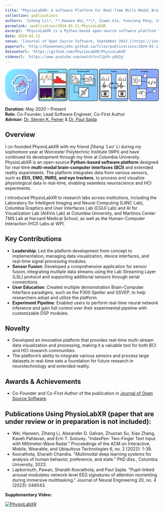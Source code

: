 ```yaml
---
title: "PhysioLabXR: A Software Platform for Real-Time Multi-Modal Brain-Computer Interfaces and Extended Reality Experiments"
collection: publications
authors: 'Ziheng Li\*, **_Haowen Wei_**\*, Ziwen Xie, Yunxiang Peng, June Pyo Suh, Steven Feiner, Paul Sajda'
permalink: /publication/2024-01-11-PhysioLabXR
excerpt: 'PhysioLabXR is a Python-based open-source software platform for neuroscience and human-computer interaction (HCI) experiments, enabling real-time and multi-modal physiological data processing. The platform supports a variety of sensors including EEG, fNIRS, and eye trackers, while offering tools for multi-stream visualization, real-time digital signal processing (DSP), and experiment recording. With native support for popular data transfer protocols such as Lab Streaming Layer (LSL) and ZeroMQ (ZMQ), PhysioLabXR facilitates seamless integration and control over experimental pipelines. This tool serves as a foundation for future BCI and HCI experiments, significantly benefiting the research community.'
date: 2024-01-11
venue: '[Journal of Open Source Software, September 2023.](https://joss.theoj.org/papers/10.21105/joss.05854)'
paperurl: 'http://haowenweijohn.github.io/files/publications/2024-01-11-PhysioLabXR.pdf'
dataseturl: 'https://github.com/PhysioLabXR/PhysioLabXR'
videourl: 'https://www.youtube.com/watch?v=IJpYk-y0O2g'
---
```


![TeaserImage](../images/publications/2024-01-11-PhysioLabXR-Teaser.png)

**Duration:** May 2020 – Present  
**Role:** Co-Founder, Lead Software Engineer, Co-First Author  
**Advisor:** [Dr. Steven K. Feiner](https://www.cs.columbia.edu/~feiner/) & [Dr. Paul Sajda](https://www.bme.columbia.edu/faculty/paul-sajda)

## Overview
I co-founded PhysioLabXR with my friend _Ziheng 'Leo' Li_ during my sophomore year at Worcester Polytechnic Institute (WPI) and have continued its development through my time at Columbia University. 
PhysioLabXR is an open-source **Python-based software platform** designed for real-time 
**multi-modal brain-computer interfaces (BCI)** and extended reality experiments. 
The platform integrates data from various sensors, such as **EEG, EMG, fNIRS, and eye trackers**, 
to process and visualize physiological data in real-time, 
enabling seamless neuroscience and HCI experiments.

I introduced PhysioLabXR to research labs across institutions, 
including the Laboratory for 
Intelligent Imaging and Neural Computing (LIINC Lab), 
Columbia Graphics and User Interfaces Lab (CGUI Lab) and
AI for Visualization Lab (AI4Vis Lab)
at Columbia University,
and Martinos Center TMS Lab at Harvard Medical School, 
as well as the Human-Computer Interaction (HCI) Labs at WPI.

## Key Contributions
- **Leadership**: Led the platform development from concept to implementation, managing data visualization, device interfaces, and real-time signal processing modules.
- **Sensor Fusion**: Developed a comprehensive application for sensor fusion, integrating multiple data streams using the Lab Streaming Layer (LSL) protocol and supporting additional sensors through serial connections.
- **User Education**: Created multiple demonstration Brain-Computer Interface paradigms, such as the P300 Speller and SSVEP, to help researchers adopt and utilize the platform.
- **Experiment Pipeline**: Enabled users to perform real-time neural network inference and gain full control over their experimental pipeline with customizable DSP modules.

## Novelty
- Developed an innovative platform that provides real-time multi-stream data visualization and processing, making it a valuable tool for both BCI and HCI research communities.
- The platform’s ability to integrate various sensors and process large datasets in real-time sets a foundation for future research in neurotechnology and extended reality.

## Awards & Achievements
- Co-Founder and Co-First Author of the publication in [Journal of Open Source Software](https://joss.theoj.org/papers/10.21105/joss.05854).  

## Publications Using PhysioLabXR (paper that are under review or in preparation is not included):
- Wei, Haowen, Ziheng Li, Alexander D. Galvan, Zhuoran Su, Xiao Zhang, Kaveh Pahlavan, and Erin T. Solovey. "IndexPen: Two-Finger Text Input with Millimeter-Wave Radar." Proceedings of the ACM on Interactive, Mobile, Wearable, and Ubiquitous Technologies 6, no. 2 (2022): 1-39.
- Koorathota, Sharath Chandra. "Multimodal deep learning systems for analysis of human behavior, preference, and state." PhD diss., Columbia University, 2023.
- Lapborisuth, Pawan, Sharath Koorathota, and Paul Sajda. "Pupil-linked arousal modulates network-level EEG signatures of attention reorienting during immersive multitasking." Journal of Neural Engineering 20, no. 4 (2023): 046043.



**Supplementary Video:**

[![PhysioLabXR](https://img.youtube.com/vi/IJpYk-y0O2g/0.jpg)](https://www.youtube.com/watch?v=IJpYk-y0O2g)
